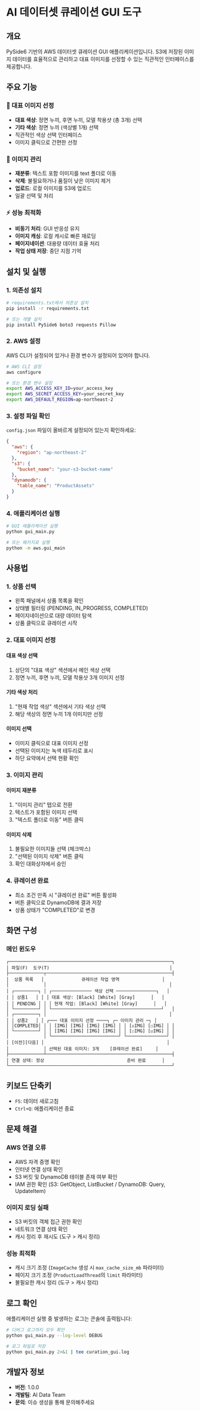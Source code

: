 # AI 데이터셋 큐레이션 GUI 도구

## 개요

PySide6 기반의 AWS 데이터셋 큐레이션 GUI 애플리케이션입니다. S3에 저장된 이미지 데이터를 효율적으로 관리하고 대표 이미지를 선정할 수 있는 직관적인 인터페이스를 제공합니다.

## 주요 기능

### 🎯 대표 이미지 선정
- **대표 색상**: 정면 누끼, 후면 누끼, 모델 착용샷 (총 3개) 선택
- **기타 색상**: 정면 누끼 (색상별 1개) 선택
- 직관적인 색상 선택 인터페이스
- 이미지 클릭으로 간편한 선정

### 📁 이미지 관리
- **재분류**: 텍스트 포함 이미지를 text 폴더로 이동
- **삭제**: 불필요하거나 품질이 낮은 이미지 제거
- **업로드**: 로컬 이미지를 S3에 업로드
- 일괄 선택 및 처리

### ⚡ 성능 최적화
- **비동기 처리**: GUI 반응성 유지
- **이미지 캐싱**: 로컬 캐시로 빠른 재로딩
- **페이지네이션**: 대용량 데이터 효율 처리
- **작업 상태 저장**: 중단 지점 기억

## 설치 및 실행

### 1. 의존성 설치

```bash
# requirements.txt에서 의존성 설치
pip install -r requirements.txt

# 또는 개별 설치
pip install PySide6 boto3 requests Pillow
```

### 2. AWS 설정

AWS CLI가 설정되어 있거나 환경 변수가 설정되어 있어야 합니다.

```bash
# AWS CLI 설정
aws configure

# 또는 환경 변수 설정
export AWS_ACCESS_KEY_ID=your_access_key
export AWS_SECRET_ACCESS_KEY=your_secret_key
export AWS_DEFAULT_REGION=ap-northeast-2
```

### 3. 설정 파일 확인

`config.json` 파일이 올바르게 설정되어 있는지 확인하세요:

```json
{
  "aws": {
    "region": "ap-northeast-2"
  },
  "s3": {
    "bucket_name": "your-s3-bucket-name"
  },
  "dynamodb": {
    "table_name": "ProductAssets"
  }
}
```

### 4. 애플리케이션 실행

```bash
# GUI 애플리케이션 실행
python gui_main.py

# 또는 패키지로 실행
python -m aws.gui_main
```

## 사용법

### 1. 상품 선택
- 왼쪽 패널에서 상품 목록을 확인
- 상태별 필터링 (PENDING, IN_PROGRESS, COMPLETED)
- 페이지네이션으로 대량 데이터 탐색
- 상품 클릭으로 큐레이션 시작

### 2. 대표 이미지 선정

#### 대표 색상 선택
1. 상단의 "대표 색상" 섹션에서 메인 색상 선택
2. 정면 누끼, 후면 누끼, 모델 착용샷 3개 이미지 선정

#### 기타 색상 처리
1. "현재 작업 색상" 섹션에서 기타 색상 선택
2. 해당 색상의 정면 누끼 1개 이미지만 선정

#### 이미지 선택
- 이미지 클릭으로 대표 이미지 선정
- 선택된 이미지는 녹색 테두리로 표시
- 하단 요약에서 선택 현황 확인

### 3. 이미지 관리

#### 이미지 재분류
1. "이미지 관리" 탭으로 전환
2. 텍스트가 포함된 이미지 선택
3. "텍스트 폴더로 이동" 버튼 클릭

#### 이미지 삭제
1. 불필요한 이미지들 선택 (체크박스)
2. "선택된 이미지 삭제" 버튼 클릭
3. 확인 대화상자에서 승인

### 4. 큐레이션 완료
- 최소 조건 만족 시 "큐레이션 완료" 버튼 활성화
- 버튼 클릭으로 DynamoDB에 결과 저장
- 상품 상태가 "COMPLETED"로 변경

## 화면 구성

### 메인 윈도우
```
┌─────────────────────────────────────────────────────────────┐
│ 파일(F)  도구(T)                                             │
├─────────────┬───────────────────────────────────────────────┤
│  상품 목록   │              큐레이션 작업 영역                │
│             │                                              │
│ ┌─────────┐ │ ┌─────────────── 색상 선택 ───────────────┐   │
│ │ 상품1   │ │ │ 대표 색상: [Black] [White] [Gray]      │   │
│ │ PENDING │ │ │ 현재 작업: [Black] [White] [Gray]      │   │
│ └─────────┘ │ └─────────────────────────────────────────┘   │
│ ┌─────────┐ │                                              │
│ │ 상품2   │ │ ┌─── 대표 이미지 선정 ────┐ ┌─ 이미지 관리 ─┐ │
│ │COMPLETED│ │ │ [IMG] [IMG] [IMG] [IMG] │ │ [☑IMG] [☐IMG] │ │
│ └─────────┘ │ │ [IMG] [IMG] [IMG] [IMG] │ │ [☐IMG] [☑IMG] │ │
│             │ └─────────────────────────┘ └───────────────┘ │
│ [이전][다음] │                                              │
│             │ 선택된 대표 이미지: 3개    [큐레이션 완료]     │
├─────────────┴───────────────────────────────────────────────┤
│ 연결 상태: 정상                               준비 완료      │
└─────────────────────────────────────────────────────────────┘
```

## 키보드 단축키

- `F5`: 데이터 새로고침
- `Ctrl+Q`: 애플리케이션 종료

## 문제 해결

### AWS 연결 오류
- AWS 자격 증명 확인
- 인터넷 연결 상태 확인
- S3 버킷 및 DynamoDB 테이블 존재 여부 확인
- IAM 권한 확인 (S3: GetObject, ListBucket / DynamoDB: Query, UpdateItem)

### 이미지 로딩 실패
- S3 버킷의 객체 접근 권한 확인
- 네트워크 연결 상태 확인
- 캐시 정리 후 재시도 (도구 > 캐시 정리)

### 성능 최적화
- 캐시 크기 조정 (`ImageCache` 생성 시 `max_cache_size_mb` 파라미터)
- 페이지 크기 조정 (`ProductLoadThread`의 `limit` 파라미터)
- 불필요한 캐시 정리 (도구 > 캐시 정리)

## 로그 확인

애플리케이션 실행 중 발생하는 로그는 콘솔에 출력됩니다:

```bash
# 디버그 로그까지 모두 확인
python gui_main.py --log-level DEBUG

# 로그 파일로 저장
python gui_main.py 2>&1 | tee curation_gui.log
```

## 개발자 정보

- **버전**: 1.0.0
- **개발팀**: AI Data Team
- **문의**: 이슈 생성을 통해 문의해주세요 